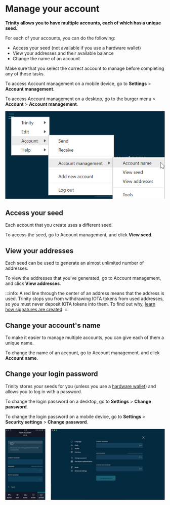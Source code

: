 # Manage your account

**Trinity allows you to have multiple accounts, each of which has a unique seed.**

For each of your accounts, you can do the following:

* Access your seed (not available if you use a hardware wallet)
* View your addresses and their available balance
* Change the name of an account

Make sure that you select the correct account to manage before completing any of these tasks.

To access Account management on a mobile device, go to **Settings** > **Account management**.

To access Account management on a desktop, go to the burger menu >  **Account** > **Account management**.

![Account management](../images/account-management-menu.png)

## Access your seed

Each account that you create uses a different seed.

To access the seed, go to Account management, and click **View seed**.

## View your addresses

Each seed can be used to generate an almost unlimited number of addresses.

To view the addresses that you've generated, go to Account management, and click **View addresses**.

:::info:
A red line through the center of an address means that the address is used. Trinity stops you from withdrawing IOTA tokens from used addresses, so you must never deposit IOTA tokens into them. To find out why, [learn how signatures are created](root://iota-basics/0.1/concepts/addresses-and-signatures.md#address-reuse).
::: 

## Change your account's name

To make it easier to manage multiple accounts, you can give each of them a unique name.

To change the name of an account, go to Account management, and click **Account name**.

## Change your login password

Trinity stores your seeds for you (unless you use a [hardware wallet](../concepts/hardware-wallet.md)) and allows you to log in with a password.

To change the login password on a desktop, go to **Settings** > **Change password**.

To change the login password on a mobile device, go to **Settings** > **Security settings** > **Change password**.

![Change password](../images/settings-password.jpg)